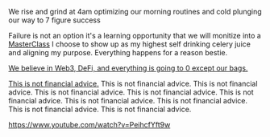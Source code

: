 
We rise and grind at 4am
optimizing our morning routines
and cold plunging our way to 7 figure success

Failure is not an option
it's a learning opportunity that we will monitize into a [MasterClass](https://www.youtube.com/watch?v=rXrT7NylMcY)
I choose to show up as my highest self
drinking celery juice and aligning my purpose.
Everything happens for a reason bestie.

[We believe in Web3, DeFi, and everything is going to 0 except our bags.](https://www.web3isgoinggreat.com/)

[This is not financial advice.](https://www.youtube.com/watch?v=5pYeoZaoWrA)
This is not financial advice.
This is not financial advice.
This is not financial advice.
This is not financial advice.
This is not financial advice.
This is not financial advice.
This is not financial advice.
This is not financial advice.
This is not financial advice.

https://www.youtube.com/watch?v=PeihcfYft9w